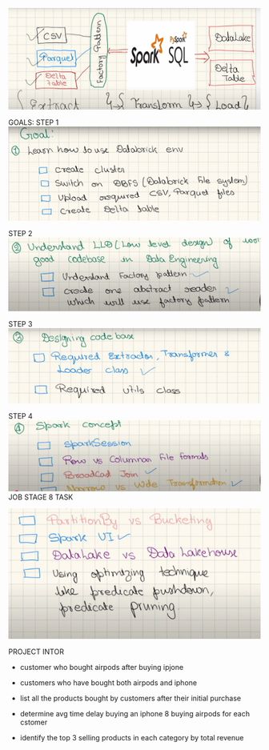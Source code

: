 ![alt text](image.png)

GOALS: 
STEP 1
![alt text](image-1.png)

STEP 2 
![alt text](image-2.png)

STEP 3
![alt text](image-3.png)

STEP 4 
![alt text](image-4.png)
JOB STAGE 8 TASK


![alt text](image-5.png)


PROJECT INTOR 

- customer who bought airpods after buying ipjone 

- customers who have bought both airpods and iphone 

- list all the products bought by customers after their initial purchase

- determine avg time delay buying an iphone 8 buying airpods for each cstomer

- identify the top 3 selling products in each category by total revenue 
